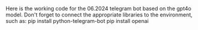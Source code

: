 Here is the working code for the 06.2024 telegram bot based on the gpt4o model. Don't forget to connect the appropriate libraries to the environment, such as:
pip install python-telegram-bot
pip install openai
